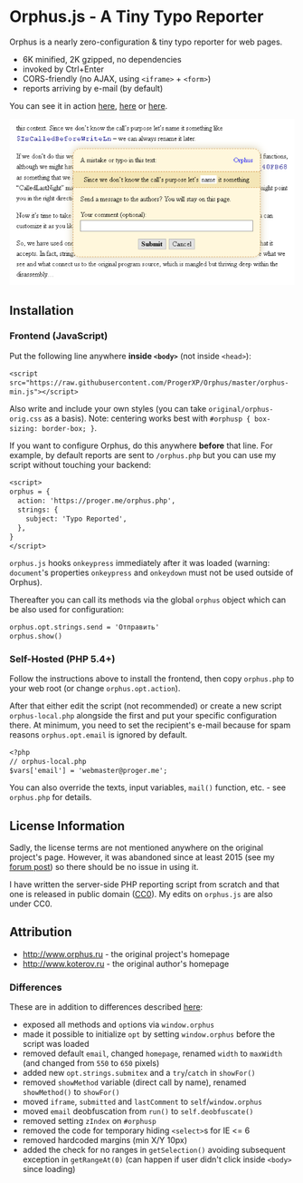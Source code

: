 # Orphus.js - A Tiny Typo Reporter

Orphus is a nearly zero-configuration & tiny typo reporter for web pages.

- 6K minified, 2K gzipped, no dependencies
- invoked by Ctrl+Enter
- CORS-friendly (no AJAX, using `<iframe>` + `<form>`)
- reports arriving by e-mail (by default)

You can see it in action [here](https://laravel.ru), [here](https://proger.me) or [here](https://squizzle.me/js/sqimitive).

![Screenshot](https://raw.githubusercontent.com/ProgerXP/Orphus/master/screenshot.png)


## Installation

### Frontend (JavaScript)

Put the following line anywhere **inside `<body>`** (not inside `<head>`):

```
<script src="https://raw.githubusercontent.com/ProgerXP/Orphus/master/orphus-min.js"></script>
```

Also write and include your own styles (you can take `original/orphus-orig.css` as a basis). Note: centering works best with `#orphusp { box-sizing: border-box; }`.

If you want to configure Orphus, do this anywhere **before** that line. For example, by default reports are sent to `/orphus.php` but you can use my script without touching your backend:

```
<script>
orphus = {
  action: 'https://proger.me/orphus.php',
  strings: {
    subject: 'Typo Reported',
  },
}
</script>
```

`orphus.js` hooks `onkeypress` immediately after it was loaded (warning: `document`'s properties `onkeypress` and `onkeydown` must not be used outside of Orphus).

Thereafter you can call its methods via the global `orphus` object which can be also used for configuration:

```
orphus.opt.strings.send = 'Отправить'
orphus.show()
```

### Self-Hosted (PHP 5.4+)

Follow the instructions above to install the frontend, then copy `orphus.php` to your web root (or change `orphus.opt.action`).

After that either edit the script (not recommended) or create a new script `orphus-local.php` alongside the first and put your specific configuration there. At minimum, you need to set the recipient's e-mail because for spam reasons `orphus.opt.email` is ignored by default.

```
<?php
// orphus-local.php
$vars['email'] = 'webmaster@proger.me';
```

You can also override the texts, input variables, `mail()` function, etc. - see `orphus.php` for details.


## License Information

Sadly, the license terms are not mentioned anywhere on the original project's page. However, it was abandoned since at least 2015 (see my [forum post](http://www.orphus.ru/community/orphus/common/Ssl.html)) so there should be no issue in using it.

I have written the server-side PHP reporting script from scratch and that one is released in public domain ([CC0](https://creativecommons.org/publicdomain/zero/1.0/)). My edits on `orphus.js` are also under CC0.


## Attribution

- http://www.orphus.ru - the original project's homepage
- http://www.koterov.ru - the original author's homepage

### Differences

These are in addition to differences described [here](original/README.md):

- exposed all methods and `opt`ions via `window.orphus`
- made it possible to initialize `opt` by setting `window.orphus` before the script was loaded
- removed default `email`, changed `homepage`, renamed `width` to `maxWidth` (and changed from `550` to `650` pixels)
- added new `opt.strings.submitex` and a `try`/`catch` in `showFor()`
- removed `showMethod` variable (direct call by name), renamed `showMethod()` to `showFor()`
- moved `iframe`, `submitted` and `lastComment` to `self`/`window.orphus`
- moved `email` deobfuscation from `run()` to `self.deobfuscate()`
- removed setting `zIndex` on `#orphusp`
- removed the code for temporary hiding `<select>`s for IE <= 6
- removed hardcoded margins (min X/Y 10px)
- added the check for no ranges in `getSelection()` avoiding subsequent exception in `getRangeAt(0)` (can happen if user didn't click inside `<body>` since loading)
